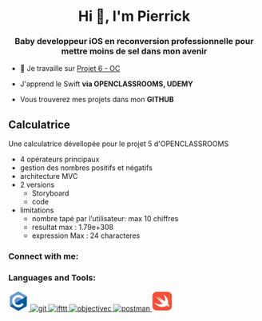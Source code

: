 <h1 align="center">Hi 👋, I'm Pierrick</h1>
<h3 align="center">Baby developpeur iOS en reconversion professionnelle pour mettre moins de sel dans mon avenir</h3>

- 🔭 Je travaille sur [Projet 6 - OC](git@github.com:Jcaero/OC_PIZZA.git)

- J'apprend le Swift **via OPENCLASSROOMS, UDEMY**
- Vous trouverez mes projets dans mon **GITHUB**

## Calculatrice

Une calculatrice dévellopée pour le projet 5 d'OPENCLASSROOMS
  - 4 opérateurs principaux
  - gestion des nombres positifs et négatifs
  - architecture MVC
  - 2 versions
    - Storyboard
    - code
  - limitations
    - nombre tapé par l’utilisateur: max 10 chiffres
    - resultat max : 1.79e+308
    - expression Max : 24 characteres



<h3 align="left">Connect with me:</h3>
<p align="left">
</p>

<h3 align="left">Languages and Tools:</h3>
<p align="left"> <a href="https://www.cprogramming.com/" target="_blank" rel="noreferrer"> <img src="https://raw.githubusercontent.com/devicons/devicon/master/icons/c/c-original.svg" alt="c" width="40" height="40"/> </a> <a href="https://git-scm.com/" target="_blank" rel="noreferrer"> <img src="https://www.vectorlogo.zone/logos/git-scm/git-scm-icon.svg" alt="git" width="40" height="40"/> </a> <a href="https://ifttt.com/" target="_blank" rel="noreferrer"> <img src="https://www.vectorlogo.zone/logos/ifttt/ifttt-ar21.svg" alt="ifttt" width="40" height="40"/> </a> <a href="https://developer.apple.com/library/archive/documentation/Cocoa/Conceptual/ProgrammingWithObjectiveC/Introduction/Introduction.html" target="_blank" rel="noreferrer"> <img src="https://www.vectorlogo.zone/logos/apple_objectivec/apple_objectivec-icon.svg" alt="objectivec" width="40" height="40"/> </a> <a href="https://postman.com" target="_blank" rel="noreferrer"> <img src="https://www.vectorlogo.zone/logos/getpostman/getpostman-icon.svg" alt="postman" width="40" height="40"/> </a> <a href="https://developer.apple.com/swift/" target="_blank" rel="noreferrer"> <img src="https://raw.githubusercontent.com/devicons/devicon/master/icons/swift/swift-original.svg" alt="swift" width="40" height="40"/> </a> </p>
